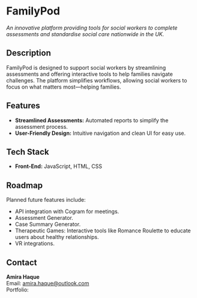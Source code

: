 # FamilyPod  
*An innovative platform providing tools for social workers to complete assessments and standardise social care nationwide in the UK.*

## Description  
FamilyPod is designed to support social workers by streamlining assessments and offering interactive tools to help families navigate challenges. The platform simplifies workflows, allowing social workers to focus on what matters most—helping families.

## Features  
- **Streamlined Assessments:** Automated reports to simplify the assessment process.  
- **User-Friendly Design:** Intuitive navigation and clean UI for easy use.  

## Tech Stack  
- **Front-End:** JavaScript, HTML, CSS  

## Roadmap  
Planned future features include:  
- API integration with Cogram for meetings.  
- Assessment Generator.  
- Case Summary Generator.  
- Therapeutic Games: Interactive tools like Romance Roulette to educate users about healthy relationships.  
- VR integrations.  

## Contact  
**Amira Haque**  
Email: [amira.haque@outlook.com](mailto:amira.haque@outlook.com)  
Portfolio: 
